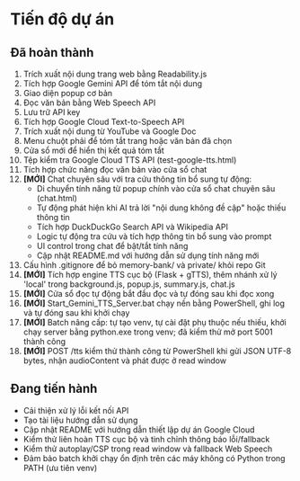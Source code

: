 # Tiến độ dự án

## Đã hoàn thành

1. Trích xuất nội dung trang web bằng Readability.js
2. Tích hợp Google Gemini API để tóm tắt nội dung
3. Giao diện popup cơ bản
4. Đọc văn bản bằng Web Speech API
5. Lưu trữ API key
6. Tích hợp Google Cloud Text-to-Speech API
7. Trích xuất nội dung từ YouTube và Google Doc
8. Menu chuột phải để tóm tắt trang hoặc văn bản đã chọn
9. Cửa sổ mới để hiển thị kết quả tóm tắt
10. Tệp kiểm tra Google Cloud TTS API (test-google-tts.html)
11. Tích hợp chức năng đọc văn bản vào cửa sổ chat
12. **[MỚI]** Chat chuyên sâu với tra cứu thông tin bổ sung tự động:
    - Di chuyển tính năng từ popup chính vào cửa sổ chat chuyên sâu (chat.html)
    - Tự động phát hiện khi AI trả lời "nội dung không đề cập" hoặc thiếu thông tin
    - Tích hợp DuckDuckGo Search API và Wikipedia API
    - Logic tự động tra cứu và tích hợp thông tin bổ sung vào prompt
    - UI control trong chat để bật/tắt tính năng
    - Cập nhật README.md với hướng dẫn sử dụng tính năng mới
13. Cấu hình .gitignore để bỏ memory-bank/ và private/ khỏi repo Git
14. **[MỚI]** Tích hợp engine TTS cục bộ (Flask + gTTS), thêm nhánh xử lý 'local' trong background.js, popup.js, summary.js, chat.js
15. **[MỚI]** Cửa sổ đọc tự động bắt đầu đọc và tự đóng sau khi đọc xong
16. **[MỚI]** Start_Gemini_TTS_Server.bat chạy nền bằng PowerShell, ghi log và tự đóng sau khi khởi chạy
17. **[MỚI]** Batch nâng cấp: tự tạo venv, tự cài đặt phụ thuộc nếu thiếu, khởi chạy server bằng python.exe trong venv; đã kiểm thử mở port 5001 thành công
18. **[MỚI]** POST /tts kiểm thử thành công từ PowerShell khi gửi JSON UTF-8 bytes, nhận audioContent và phát được ở read window

## Đang tiến hành

- Cải thiện xử lý lỗi kết nối API
- Tạo tài liệu hướng dẫn sử dụng
- Cập nhật README với hướng dẫn thiết lập dự án Google Cloud
- Kiểm thử liên hoàn TTS cục bộ và tinh chỉnh thông báo lỗi/fallback
- Kiểm thử autoplay/CSP trong read window và fallback Web Speech
- Đảm bảo batch khởi chạy ổn định trên các máy không có Python trong PATH (ưu tiên venv)